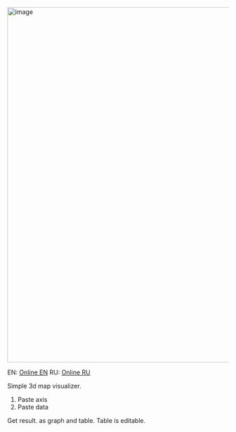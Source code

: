 <img width="1884" height="809" alt="image" src="https://github.com/user-attachments/assets/228336bf-80e3-41cb-9926-1bbe72fc3550" />

EN: <a href="https://beastdrc.github.io/proefi_3d_visualizer/index_en.html" target="_blank">Online EN</a>
RU: <a href="https://beastdrc.github.io/proefi_3d_visualizer/index_ru.html" target="_blank">Online RU</a>

Simple 3d map visualizer. 
1) Paste axis
2) Paste data

Get result. as graph and table. Table is editable. 
